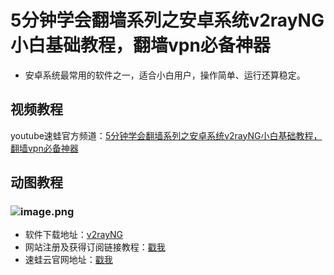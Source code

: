# 5分钟学会翻墙系列之安卓系统v2rayNG小白基础教程，翻墙vpn必备神器
* 安卓系统最常用的软件之一，适合小白用户，操作简单、运行还算稳定。
## 视频教程
youtube速蛙官方频道：<a href="https://www.youtube.com/watch?v=t1Rl1mxIDec" target="_blank">5分钟学会翻墙系列之安卓系统v2rayNG小白基础教程，翻墙vpn必备神器</a>
## 动图教程

### ![image.png](https://media.giphy.com/media/YSkrYftFJ59ZqOMcSW/giphy.gif)
* 软件下载地址：[v2rayNG](https://github.com/2dust/v2rayNG/releases)
* 网站注册及获得订阅链接教程：[戳我](https://speedfrogs.github.io/speedfrogs/forlogin)
* 速蛙云官网地址：[戳我](https://faster.bleakone.xyz/)
